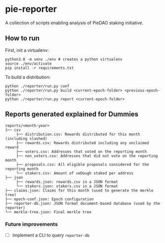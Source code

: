 # pie-reporter

A collection of scripts enabling analysis of PieDAO staking initiative.

## How to run

First, init a virtualenv:

```
python3.8 -m venv ./env # creates a python virtualenv
source ./env/activate
pip install -r requirements.txt
```

To build a distribution:

```
python ./reporter/run.py conf
python ./reporter/run.py build <current-epoch-folder> <previous-epoch-folder>
python ./reporter/run.py report <current-epoch-folder>
```

## Reports generated explained for Dummies

```
reports/<month-year>
├── csv
     ├── distribution.csv: Rewards distributed for this month (including slashed)
     ├── rewards.csv: Rewards distributed including any unclaimed reward
     ├── voters.csv: Addresses that voted on the reporting month
     ├── non_voters.csv: Addresses that did not vote on the reporting month
     ├── proposals.csv: All eligible proposals considered for the reporting month
     └── stakers.csv: Amount of veDough staked per address
├── json
     ├── rewards.json: rewards.csv in a JSON format
     └── stakers.json: stakers.csv in a JSON format
├── claims.json: Claims for this month (used to generate the merkle tree)
├── epoch-conf.json: Epoch configuration
├── reporter-db.json: JSON format document-based database (used by the reporter)
└── merkle-tree.json: Final merkle tree
```

### Future improvements

- [ ] Implement a CLI to query `reporter-db`
